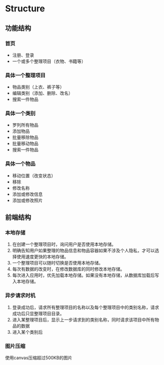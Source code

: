 # Structure


## 功能结构

### 首页
* 注册、登录
* 一个或多个整理项目（衣物、书籍等）

### 具体一个整理项目
* 物品类别（上衣、裤子等）
* 编辑类别（添加、删除、改名）
* 搜索一件物品

### 具体一个类别
* 罗列所有物品
* 添加物品
* 批量移除物品
* 批量移动物品
* 搜索一件物品

### 具体一个物品
* 移动位置（改变状态）
* 移除
* 修改名称
* 添加或修改信息
* 添加或修改照片


## 前端结构

### 本地存储
1. 在创建一个整理项目时，询问用户是否使用本地存储。
2. 明确告知用户如果整理的物品信息和物品容器如果不涉及个人隐私，才可以选择使用速度更快的本地存储。
3. 一个整理项目可以随时切换是否使用本地存储。
4. 每次有数据的改变时，在修改数据库的同时修改本地存储。
5. 每次进入应用时，优先加载本地存储。如果没有本地存储，从数据库加载后写入本地存储。

### 异步请求时机
1. 登录成功后，请求所有整理项目的名称以及每个整理项目中的类别名称，请求成功后只显整理项目目录。
2. 进入某整理项目后，显示上一步请求到的类别名称，同时请求该项目中所有物品的数据
3. 进入某个类别后

### 图片压缩
使用canvas压缩超过500KB的图片
